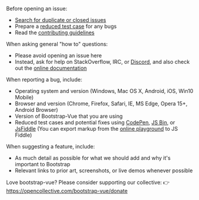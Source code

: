 Before opening an issue:

- [Search for duplicate or closed issues](https://github.com/bootstrap-vue/bootstrap-vue/issues?utf8=%E2%9C%93&q=is%3Aissue)
- Prepare a [reduced test case](https://css-tricks.com/reduced-test-cases/) for any bugs
- Read the
  [contributing guidelines](https://github.com/bootstrap-vue/bootstrap-vue/blob/dev/CONTRIBUTING.md)

When asking general "how to" questions:

- Please avoid opening an issue here
- Instead, ask for help on StackOverflow, IRC, or [Discord](https://discord.gg/j2Mtcny), and also
  check out the [online documentation](https://bootstrap-vue.js.org)

When reporting a bug, include:

- Operating system and version (Windows, Mac OS X, Android, iOS, Win10 Mobile)
- Browser and version (Chrome, Firefox, Safari, IE, MS Edge, Opera 15+, Android Browser)
- Version of Bootstrap-Vue that you are using
- Reduced test cases and potential fixes using [CodePen](https://codepen.io/),
  [JS Bin](https://jsbin.com/), or [JsFiddle](https://jsfiddle.net/) (You can export markup from the
  [online playground](https://bootstrap-vue.js.org/play) to JS Fiddle)

When suggesting a feature, include:

- As much detail as possible for what we should add and why it's important to Bootstrap
- Relevant links to prior art, screenshots, or live demos whenever possible

Love bootstrap-vue? Please consider supporting our collective: 👉
https://opencollective.com/bootstrap-vue/donate
